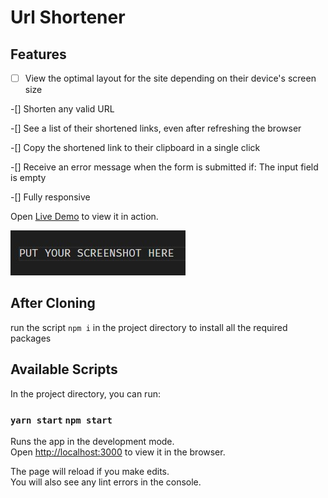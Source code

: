 # Url Shortener

## Features
-[ ] View the optimal layout for the site depending on their device's screen size

-[] Shorten any valid URL

-[] See a list of their shortened links, even after refreshing the browser

-[] Copy the shortened link to their clipboard in a single click

-[] Receive an error message when the form is submitted if: The input field is empty

-[] Fully responsive

Open [Live Demo](<the link>) to view it in action.


![preview sreenshot](screenShot.jpg)

## After Cloning

run the script `npm i` in the project directory to install all the required packages

## Available Scripts

In the project directory, you can run:

### `yarn start` `npm start`

Runs the app in the development mode.\
Open [http://localhost:3000](http://localhost:3000) to view it in the browser.

The page will reload if you make edits.\
You will also see any lint errors in the console.
